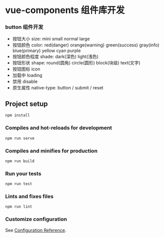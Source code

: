 # vue-components 组件库开发


### button 组件开发

+ 按钮大小 size: mini small normal large
+ 按钮颜色 color: red(danger) orange(warning) green(success) gray(info) blue(primary) yellow cyan  purple
+ 按钮颜色程度 shade: dark(深色) light(浅色)
+ 按钮形状 shape: round(圆角) circle(圆形) block(块级) text(文字)
+ 按钮图标 icon
+ 加载中 loading
+ 禁用 disable
+ 原生属性 native-type: button / submit / reset

## Project setup
```
npm install
```

### Compiles and hot-reloads for development
```
npm run serve
```

### Compiles and minifies for production
```
npm run build
```

### Run your tests
```
npm run test
```

### Lints and fixes files
```
npm run lint
```

### Customize configuration
See [Configuration Reference](https://cli.vuejs.org/config/).
